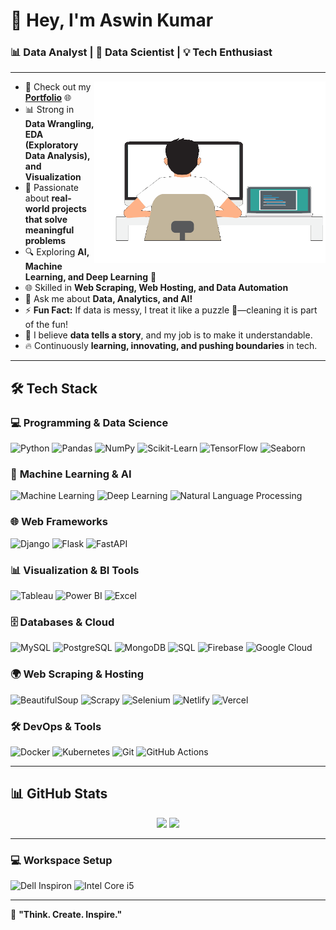 # 👋 Hey, I'm **Aswin Kumar**  

### 📊 **Data Analyst** | 🤖 **Data Scientist** | 💡 **Tech Enthusiast**  

---

<img align="right" width="370" height="290" src="./assets/developer-640px.gif">  

- 🔭 Check out my **[Portfolio](https://ashvinz.github.io/PortFolio_New/)** 🌐  
- 📊 Strong in **Data Wrangling, EDA (Exploratory Data Analysis), and Visualization**  
- 🎯 Passionate about **real-world projects that solve meaningful problems**  
- 🔍 Exploring **AI, Machine Learning, and Deep Learning** 🤖  
- 🌐 Skilled in **Web Scraping, Web Hosting, and Data Automation**  
- 💬 Ask me about **Data, Analytics, and AI!**  
- ⚡ **Fun Fact:** If data is messy, I treat it like a puzzle 🧩—cleaning it is part of the fun!  
- 🚀 I believe **data tells a story**, and my job is to make it understandable.  
- 🔥 Continuously **learning, innovating, and pushing boundaries** in tech.  


---

## 🛠️ **Tech Stack**  

### 💻 **Programming & Data Science**  
![Python](https://img.shields.io/badge/-Python-3776AB?style=for-the-badge&logo=python&logoColor=white) ![Pandas](https://img.shields.io/badge/-Pandas-150458?style=for-the-badge&logo=pandas&logoColor=white) ![NumPy](https://img.shields.io/badge/-NumPy-013243?style=for-the-badge&logo=numpy&logoColor=white) ![Scikit-Learn](https://img.shields.io/badge/-Scikit_Learn-F7931E?style=for-the-badge&logo=scikit-learn&logoColor=white) ![TensorFlow](https://img.shields.io/badge/-TensorFlow-FF6F00?style=for-the-badge&logo=tensorflow&logoColor=white) ![Seaborn](https://img.shields.io/badge/-Seaborn-3776AB?style=for-the-badge&logo=seaborn&logoColor=white)  

### 🤖 **Machine Learning & AI**  
![Machine Learning](https://img.shields.io/badge/-Machine%20Learning-333333?style=for-the-badge&logo=ml) ![Deep Learning](https://img.shields.io/badge/-Deep%20Learning-333333?style=for-the-badge&logo=dl) ![Natural Language Processing](https://img.shields.io/badge/-Natural%20Language%20Processing-333333?style=for-the-badge&logo=nlp)  

### 🌐 **Web Frameworks**  
![Django](https://img.shields.io/badge/-Django-092E20?style=for-the-badge&logo=django&logoColor=white) ![Flask](https://img.shields.io/badge/-Flask-000000?style=for-the-badge&logo=flask&logoColor=white) ![FastAPI](https://img.shields.io/badge/-FastAPI-009688?style=for-the-badge&logo=fastapi&logoColor=white)  

### 📊 **Visualization & BI Tools**  
![Tableau](https://img.shields.io/badge/-Tableau-E97627?style=for-the-badge&logo=tableau&logoColor=white) ![Power BI](https://img.shields.io/badge/-Power%20BI-F2C811?style=for-the-badge&logo=powerbi&logoColor=black) ![Excel](https://img.shields.io/badge/-Excel-217346?style=for-the-badge&logo=microsoft-excel&logoColor=white)  

### 🗄️ **Databases & Cloud**  
![MySQL](https://img.shields.io/badge/-MySQL-4479A1?style=for-the-badge&logo=mysql&logoColor=white) ![PostgreSQL](https://img.shields.io/badge/-PostgreSQL-336791?style=for-the-badge&logo=postgresql&logoColor=white) ![MongoDB](https://img.shields.io/badge/-MongoDB-47A248?style=for-the-badge&logo=mongodb&logoColor=white) ![SQL](https://img.shields.io/badge/-SQL-CC2927?style=for-the-badge&logo=databricks&logoColor=white) ![Firebase](https://img.shields.io/badge/-Firebase-FFCA28?style=for-the-badge&logo=firebase&logoColor=black) ![Google Cloud](https://img.shields.io/badge/-Google%20Cloud-4285F4?style=for-the-badge&logo=google-cloud&logoColor=white)  

### 🌍 **Web Scraping & Hosting**  
![BeautifulSoup](https://img.shields.io/badge/-BeautifulSoup-4B8BBE?style=for-the-badge&logo=python&logoColor=white) ![Scrapy](https://img.shields.io/badge/-Scrapy-88C0D0?style=for-the-badge&logo=scrapy&logoColor=white) ![Selenium](https://img.shields.io/badge/-Selenium-43B02A?style=for-the-badge&logo=selenium&logoColor=white) ![Netlify](https://img.shields.io/badge/-Netlify-00C7B7?style=for-the-badge&logo=netlify&logoColor=white) ![Vercel](https://img.shields.io/badge/-Vercel-000000?style=for-the-badge&logo=vercel&logoColor=white)  

### 🛠️ **DevOps & Tools**  
![Docker](https://img.shields.io/badge/-Docker-2496ED?style=for-the-badge&logo=docker&logoColor=white) ![Kubernetes](https://img.shields.io/badge/-Kubernetes-326CE5?style=for-the-badge&logo=kubernetes&logoColor=white) ![Git](https://img.shields.io/badge/-Git-F05032?style=for-the-badge&logo=git&logoColor=white) ![GitHub Actions](https://img.shields.io/badge/-GitHub_Actions-2088FF?style=for-the-badge&logo=github-actions&logoColor=white)  

---

## 📊 **GitHub Stats**  

<p align="center">
  <img src="https://github-readme-stats.vercel.app/api?username=ashvinz&show_icons=true&theme=radical" height="150px" />
  <img src="https://github-readme-streak-stats.herokuapp.com/?user=ashvinz&theme=radical" height="150px" />
</p>

---

### 💻 **Workspace Setup**  
![Dell Inspiron](https://img.shields.io/badge/Dell-Inspiron_5-0076D6?style=for-the-badge&logo=dell&logoColor=white) ![Intel Core i5](https://img.shields.io/badge/Intel-Core_i5-0071C5?style=for-the-badge&logo=intel&logoColor=white)  

---

🚀 **"Think. Create. Inspire."**  
